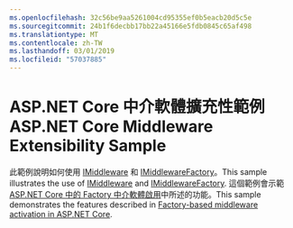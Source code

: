 ```yaml
---
ms.openlocfilehash: 32c56be9aa5261004cd95355ef0b5eacb20d5c5e
ms.sourcegitcommit: 24b1f6decbb17bb22a45166e5fdb0845c65af498
ms.translationtype: MT
ms.contentlocale: zh-TW
ms.lasthandoff: 03/01/2019
ms.locfileid: "57037885"
---
```

# <a name="aspnet-core-middleware-extensibility-sample"></a><span data-ttu-id="44ba8-101">ASP.NET Core 中介軟體擴充性範例</span><span class="sxs-lookup"><span data-stu-id="44ba8-101">ASP.NET Core Middleware Extensibility Sample</span></span>

<span data-ttu-id="44ba8-102">此範例說明如何使用 [IMiddleware](https://docs.microsoft.com/dotnet/api/microsoft.aspnetcore.http.imiddleware) 和 [IMiddlewareFactory](https://docs.microsoft.com/dotnet/api/microsoft.aspnetcore.http.imiddlewarefactory)。</span><span class="sxs-lookup"><span data-stu-id="44ba8-102">This sample illustrates the use of [IMiddleware](https://docs.microsoft.com/dotnet/api/microsoft.aspnetcore.http.imiddleware) and [IMiddlewareFactory](https://docs.microsoft.com/dotnet/api/microsoft.aspnetcore.http.imiddlewarefactory).</span></span> <span data-ttu-id="44ba8-103">這個範例會示範 [ASP.NET Core 中的 Factory 中介軟體啟用](https://docs.microsoft.com/aspnet/core/fundamentals/middleware/middleware-extensibility)中所述的功能。</span><span class="sxs-lookup"><span data-stu-id="44ba8-103">This sample demonstrates the features described in [Factory-based middleware activation in ASP.NET Core](https://docs.microsoft.com/aspnet/core/fundamentals/middleware/middleware-extensibility).</span></span>
